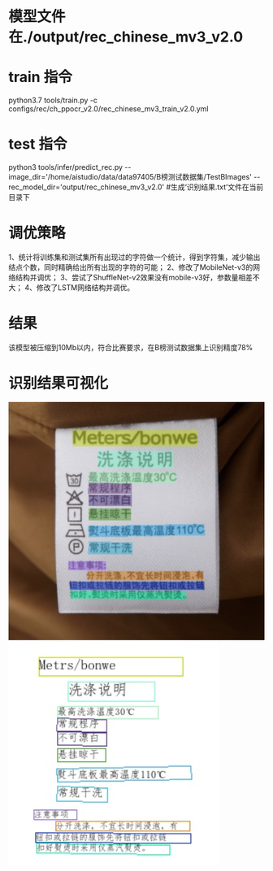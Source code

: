 # 模型文件在./output/rec_chinese_mv3_v2.0
# train 指令
 python3.7 tools/train.py -c configs/rec/ch_ppocr_v2.0/rec_chinese_mv3_train_v2.0.yml

# test 指令
python3 tools/infer/predict_rec.py --image_dir='/home/aistudio/data/data97405/B榜测试数据集/TestBImages' --rec_model_dir='output/rec_chinese_mv3_v2.0'
#生成‘识别结果.txt’文件在当前目录下

# 调优策略
1、统计将训练集和测试集所有出现过的字符做一个统计，得到字符集，减少输出结点个数，同时精确给出所有出现的字符的可能；
2、修改了MobileNet-v3的网络结构并调优；
3、尝试了ShuffleNet-v2效果没有mobile-v3好，参数量相差不大；
4、修改了LSTM网络结构并调优。

# 结果
该模型被压缩到10Mb以内，符合比赛要求，在B榜测试数据集上识别精度78%

# 识别结果可视化
![image](https://github.com/a-maomao/Ultra_light_OCR_No.14/blob/main/imgs_for_show/image1.jpg)
![image1](https://github.com/a-maomao/Ultra_light_OCR_No.14/blob/main/imgs_for_show/result1.jpg)
